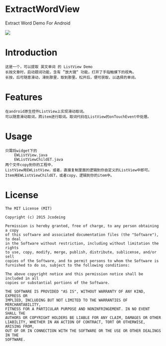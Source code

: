 # ExtractWordView #
Extract Word Demo For Android

![](https://raw.githubusercontent.com/jcodeing/ExtractWordView/master/lookme.gif)

Introduction
============
	这是一个，可以提取 英文单词 的 ListView Demo
	长按文章时，启动题词功能，含有 ”放大镜“ 功能，打开了手指触摸下的视角。
	长按，后可随意滑动，滑到那里，取到那里。松开后，便可获取，以选择的单词。
Features
========
	在android原生控件ListView上实现滑动取词。
	可以随意滑动取词，跨item进行取词。取词代码在ListView的onTouchEvent中处理。
Usage
=====
	只需将widget下的 
		EWListView.java
		EWListViewChildET.java
	两个文件copy到你的工程中，
	ListView用EWListView，或者，直接复制里面的逻辑到你自定义的ListView中即可。
	Item用EWListViewChildET，或者copy，逻辑到你的item中。
License
=======
	The MIT License (MIT)

	Copyright (c) 2015 Jcodeing
	
	Permission is hereby granted, free of charge, to any person obtaining a copy
	of this software and associated documentation files (the "Software"), to deal
	in the Software without restriction, including without limitation the rights
	to use, copy, modify, merge, publish, distribute, sublicense, and/or sell
	copies of the Software, and to permit persons to whom the Software is
	furnished to do so, subject to the following conditions:
	
	The above copyright notice and this permission notice shall be included in all
	copies or substantial portions of the Software.
	
	THE SOFTWARE IS PROVIDED "AS IS", WITHOUT WARRANTY OF ANY KIND, EXPRESS OR
	IMPLIED, INCLUDING BUT NOT LIMITED TO THE WARRANTIES OF MERCHANTABILITY,
	FITNESS FOR A PARTICULAR PURPOSE AND NONINFRINGEMENT. IN NO EVENT SHALL THE
	AUTHORS OR COPYRIGHT HOLDERS BE LIABLE FOR ANY CLAIM, DAMAGES OR OTHER
	LIABILITY, WHETHER IN AN ACTION OF CONTRACT, TORT OR OTHERWISE, ARISING FROM,
	OUT OF OR IN CONNECTION WITH THE SOFTWARE OR THE USE OR OTHER DEALINGS IN THE
	SOFTWARE.
